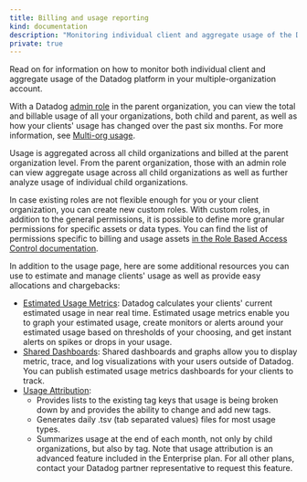 ```yaml
---
title: Billing and usage reporting
kind: documentation
description: "Monitoring individual client and aggregate usage of the Datadog platform in multi-organization account setups."
private: true
---
```


Read on for information on how to monitor both individual client and aggregate usage of the Datadog platform in your multiple-organization account.

With a Datadog [admin role][1] in the parent organization, you can view the total and billable usage of all your organizations, both child and parent, as well as how your clients' usage has changed over the past six months. For more information, see [Multi-org usage][2].

Usage is aggregated across all child organizations and billed at the parent organization level. From the parent organization, those with an admin role can view aggregate usage across all child organizations as well as further analyze usage of individual child organizations.

In case existing roles are not flexible enough for you or your client organization, you can create new custom roles. With custom roles, in addition to the general permissions, it is possible to define more granular permissions for specific assets or data types. You can find the list of permissions specific to billing and usage assets [in the Role Based Access Control documentation][3].

In addition to the usage page, here are some additional resources you can use to estimate and manage clients' usage as well as provide easy allocations and chargebacks:
- [Estimated Usage Metrics][4]: Datadog calculates your clients' current estimated usage in near real time. Estimated usage metrics enable you to graph your estimated usage, create monitors or alerts around your estimated usage based on thresholds of your choosing, and get instant alerts on spikes or drops in your usage.
- [Shared Dashboards][5]: Shared dashboards and graphs allow you to display metric, trace, and log visualizations with your users outside of Datadog. You can publish estimated usage metrics dashboards for your clients to track.
- [Usage Attribution][6]:
  - Provides lists to the existing tag keys that usage is being broken down by and provides the ability to change and add new tags.
  - Generates daily .tsv (tab separated values) files for most usage types.
  - Summarizes usage at the end of each month, not only by child organizations, but also by tag.
  Note that usage attribution is an advanced feature included in the Enterprise plan. For all other plans, contact your Datadog partner representative to request this feature.

[1]: /account_management/rbac/
[2]: /account_management/multi_organization/#multi-org-usage
[3]: /account_management/rbac/permissions/?tab=ui#billing-and-usage
[4]: /account_management/billing/usage_metrics/
[5]: /dashboards/sharing/
[6]: /account_management/billing/usage_attribution/
